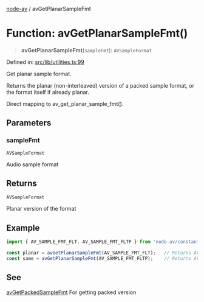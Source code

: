 [node-av](../globals.md) / avGetPlanarSampleFmt

# Function: avGetPlanarSampleFmt()

> **avGetPlanarSampleFmt**(`sampleFmt`): `AVSampleFormat`

Defined in: [src/lib/utilities.ts:99](https://github.com/seydx/av/blob/f8631fc881b394300b1479f511d55cf1c370a87f/src/lib/utilities.ts#L99)

Get planar sample format.

Returns the planar (non-interleaved) version of a packed sample format,
or the format itself if already planar.

Direct mapping to av_get_planar_sample_fmt().

## Parameters

### sampleFmt

`AVSampleFormat`

Audio sample format

## Returns

`AVSampleFormat`

Planar version of the format

## Example

```typescript
import { AV_SAMPLE_FMT_FLT, AV_SAMPLE_FMT_FLTP } from 'node-av/constants';

const planar = avGetPlanarSampleFmt(AV_SAMPLE_FMT_FLT);   // Returns AV_SAMPLE_FMT_FLTP
const same = avGetPlanarSampleFmt(AV_SAMPLE_FMT_FLTP);    // Returns AV_SAMPLE_FMT_FLTP
```

## See

[avGetPackedSampleFmt](avGetPackedSampleFmt.md) For getting packed version
